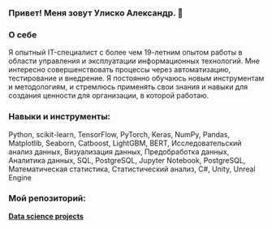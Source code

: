 ### Привет! Меня зовут Улиско Александр. 👋

### О себе
Я опытный IT-специалист с более чем 19-летним опытом работы в области управления и эксплуатации информационных технологий. Мне интересно совершенствовать процессы через автоматизацию, тестирование и внедрение. Я постоянно обучаюсь новым инструментам и методологиям, и стремлюсь применять свои знания и навыки для создания ценности для организации, в которой работаю.

### Навыки и инструменты:
Python, scikit-learn, TensorFlow, PyTorch, Keras, NumPy, Pandas, Matplotlib, Seaborn, Catboost, LightGBM, BERT, Исследовательский анализ данных, Визуализация данных, Предобработка данных, Аналитика данных, SQL, PostgreSQL, Jupyter Notebook, PostgreSQL, Математическая статистика, Статистический анализ, C#, Unity, Unreal Engine


<h3>Мой репозиторий:</h3>

<td><a href="https://github.com/DSurf/Portfolio"><b>Data science projects</b></a></td>
